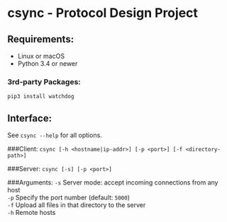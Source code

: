 # csync - Protocol Design Project

## Requirements:
* Linux or macOS
* Python 3.4 or newer

### 3rd-party Packages:
`pip3 install watchdog`

## Interface:

See `csync --help` for all options.

###Client: 
`csync [-h <hostname|ip-addr>] [-p <port>] [-f <directory-path>]`  

###Server: 
`csync [-s] [-p <port>]`

###Arguments:
`-s` Server mode: accept incoming connections from any host  
`-p` Specify the port number (default: `5000`)  
`-f` Upload all files in that directory to the server  
`-h` Remote hosts
